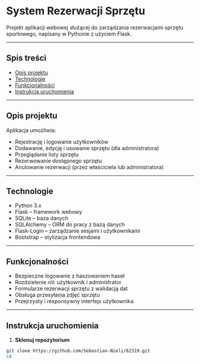 # System Rezerwacji Sprzętu

Projekt aplikacji webowej służącej do zarządzania rezerwacjami sprzętu sportowego, napisany w Pythonie z użyciem Flask.

---

## Spis treści
- [Opis projektu](#opis-projektu)
- [Technologie](#technologie)
- [Funkcjonalności](#funkcjonalności)
- [Instrukcja uruchomienia](#instrukcja-uruchomienia)

---

## Opis projektu

Aplikacja umożliwia:

- Rejestrację i logowanie użytkowników
- Dodawanie, edycję i usuwanie sprzętu (dla administratora)
- Przeglądanie listy sprzętu
- Rezerwowanie dostępnego sprzętu
- Anulowanie rezerwacji (przez właściciela lub administratora)

---

## Technologie

- Python 3.x  
- Flask – framework webowy  
- SQLite – baza danych  
- SQLAlchemy – ORM do pracy z bazą danych  
- Flask-Login – zarządzanie sesjami i użytkownikami  
- Bootstrap – stylizacja frontendowa  

---

## Funkcjonalności

- Bezpieczne logowanie z haszowaniem haseł  
- Rozdzielenie ról: użytkownik i administrator  
- Formularze rezerwacji sprzętu z walidacją dat  
- Obsługa przesyłania zdjęć sprzętu  
- Przejrzysty i responsywny interfejs użytkownika  

---

## Instrukcja uruchomienia

1. **Sklonuj repozytorium**
```bash
git clone https://github.com/Sebastian-Nieli/62319.git
cd


